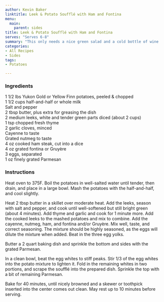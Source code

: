```yaml
---
author: Kevin Baker
linktitle: Leek & Potato Soufflé with Ham and Fontina
menu:
  main:
    parent: sides
title: Leek & Potato Soufflé with Ham and Fontina
serves: "Serves 6-8"
summary: "This only needs a nice green salad and a cold bottle of wine to make a nice supper."
categories:
- All Recipes
- Sides
tags:
- Potatoes

---
```

### Ingredients

<div class="ingredient-list">

1 1/2 lbs Yukon Gold or Yellow Finn potatoes, peeled & chopped  
1 1/2 cups half-and-half or whole milk  
Salt and pepper  
2 tbsp butter, plus extra for greasing the dish  
2 medium leeks, white and tender green parts diced (about 2 cups)  
1 tsp chopped fresh thyme  
2 garlic cloves, minced  
Cayenne to taste  
Grated nutmeg to taste  
4 oz cooked ham steak, cut into a dice  
4 oz grated fontina or Gruyère  
3 eggs, separated  
1 oz finely grated Parmesan  

</div>

### Instructions
Heat oven to 375F. Boil the potatoes in well-salted water until tender, then drain, and place in a large bowl. Mash the potatoes with the half-and-half, and cool slightly.

Heat 2 tbsp butter in a skillet over moderate heat. Add the leeks, season with salt and pepper, and cook until  well-softened but still bright green (about 4 minutes). Add thyme and garlic and cook for 1 minute more. Add the cooked leeks to the mashed potatoes and mix to combine. Add the cayenne, nutmeg, ham, and fontina and/or Gruyère. Mix well, taste, and correct seasoning. The mixture should be highly seasoned, as the eggs will dilute the mixture when added. Beat in the three egg yolks.

Butter a 2 quart baking dish and sprinkle the bottom and sides with the grated Parmesan. 

In a clean bowl, beat the egg whites to stiff peaks. Stir 1/3 of the egg whites into the potato mixture to lighten it. Fold in the remaining whites in two portions, and scrape the soufflé into the prepared dish. Sprinkle the top with a bit of remaining Parmesan.

Bake for 40 minutes, until nicely browned and a skewer or toothpick inserted into the center comes out clean.  May rest up to 10 minutes before serving.